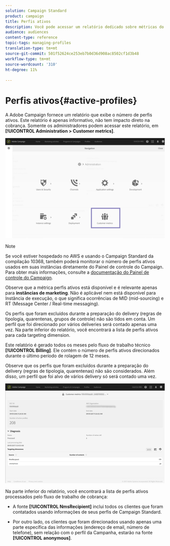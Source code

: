 ```yaml
---
solution: Campaign Standard
product: campaign
title: Perfis ativos
description: Você pode acessar um relatório dedicado sobre métricas do cliente e visualizar perfis ativos no banco de dados de Campanhas.
audience: audiences
content-type: reference
topic-tags: managing-profiles
translation-type: tm+mt
source-git-commit: 501f52624ce253eb7b0d36d908ac8502cf1d3b48
workflow-type: tm+mt
source-wordcount: '310'
ht-degree: 11%

---
```



# Perfis ativos{#active-profiles}

A Adobe Campaign fornece um relatório que exibe o número de perfis ativos. Este relatório é apenas informativo, não tem impacto direto na cobrança. Somente os administradores podem acessar este relatório, em **[!UICONTROL Administration > Customer metrics]**.

![](assets/audience_active_profiles1.png)

>[!NOTE]
>
>Se você estiver hospedado no AWS e usando o Campaign Standard da compilação 10368, também poderá monitorar o número de perfis ativos usados em suas instâncias diretamente do Painel de controle do Campaign. Para obter mais informações, consulte a [documentação do Painel de controle do Campaign](https://docs.adobe.com/content/help/pt-BR/control-panel/using/performance-monitoring/active-profiles-monitoring.html).
>
>Observe que a métrica perfis ativos está disponível e é relevante apenas para **instâncias de marketing**. Não é aplicável nem está disponível para Instância de execução, o que significa ocorrências de MID (mid-sourcing) e RT (Message Center / Real-time messaging).


Os perfis que foram excluídos durante a preparação do delivery (regras de tipologia, quarentenas, grupos de controle) não são tidos em conta. Um perfil que foi direcionado por vários deliveries será contado apenas uma vez. Na parte inferior do relatório, você encontrará a lista de perfis ativos para cada targeting dimension.

Este relatório é gerado todos os meses pelo fluxo de trabalho técnico **[!UICONTROL Billing]**. Ele contém o número de perfis ativos direcionados durante o último período de rolagem de 12 meses.

Observe que os perfis que foram excluídos durante a preparação do delivery (regras de tipologia, quarentenas) não são considerados. Além disso, um perfil que foi alvo de vários delivery só será contado uma vez.

![](assets/audience_active_profiles2.png)

Na parte inferior do relatório, você encontrará a lista de perfis ativos processados pelo fluxo de trabalho de cobrança:

* A fonte **[!UICONTROL NmsRecipient]** inclui todos os clientes que foram contatados usando informações de seus perfis de Campaign Standard.

* Por outro lado, os clientes que foram direcionados usando apenas uma parte específica das informações (endereço de email, número de telefone), sem relação com o perfil da Campanha, estarão na fonte **[!UICONTROL anonymous]**.
